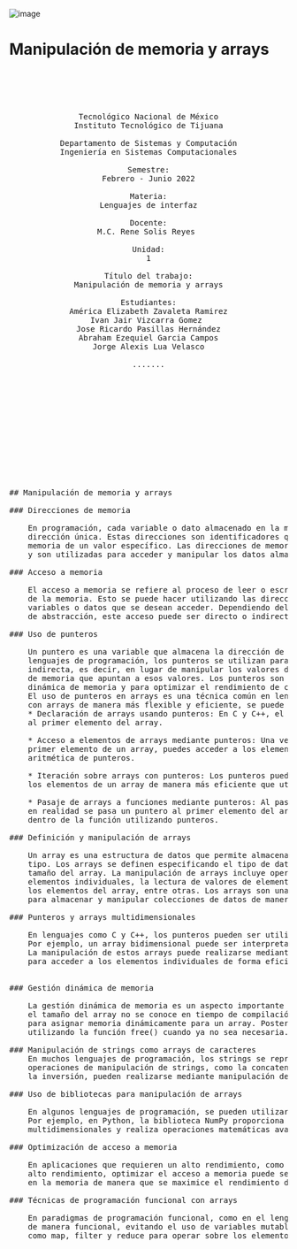 ![image](https://github.com/tectijuana/24b2expot2arm32-ricos/assets/158106662/9d38b152-a29e-4a16-adb1-f66c9cd11bd6)


# Manipulación de memoria y arrays


<pre>

	<p align=center>

Tecnológico Nacional de México
Instituto Tecnológico de Tijuana

Departamento de Sistemas y Computación
Ingeniería en Sistemas Computacionales

Semestre:
Febrero - Junio 2022

Materia:
Lenguajes de interfaz

Docente:
M.C. Rene Solis Reyes 

Unidad:
1

Título del trabajo:
Manipulación de memoria y arrays

Estudiantes:
América Elizabeth Zavaleta Ramirez
Ivan Jair Vizcarra Gomez 
Jose Ricardo Pasillas Hernández
Abraham Ezequiel Garcia Campos
Jorge Alexis Lua Velasco

.......


		
	</p>

</pre>

<pre>

	
<pre>
<p align=justify>
	
## Manipulación de memoria y arrays
	
### Direcciones de memoria
	
	En programación, cada variable o dato almacenado en la memoria de una computadora tiene una 
	dirección única. Estas direcciones son identificadores que indican la ubicación física en la 
	memoria de un valor específico. Las direcciones de memoria se suelen representar en hexadecimal 
	y son utilizadas para acceder y manipular los datos almacenados.

### Acceso a memoria
	
	El acceso a memoria se refiere al proceso de leer o escribir datos en una ubicación específica 
	de la memoria. Esto se puede hacer utilizando las direcciones de memoria correspondientes a las 
	variables o datos que se desean acceder. Dependiendo del lenguaje de programación y del nivel 
	de abstracción, este acceso puede ser directo o indirecto.

### Uso de punteros
	
	Un puntero es una variable que almacena la dirección de memoria de otra variable. En muchos 
	lenguajes de programación, los punteros se utilizan para acceder y manipular datos de manera 
	indirecta, es decir, en lugar de manipular los valores directamente, se manipulan las direcciones 
	de memoria que apuntan a esos valores. Los punteros son especialmente útiles para la gestión 
	dinámica de memoria y para optimizar el rendimiento de ciertas operaciones.
	El uso de punteros en arrays es una técnica común en lenguajes como C y C++ que permite trabajar 
	con arrays de manera más flexible y eficiente, se puede usar de las siguientes distintas maneras:
	* Declaración de arrays usando punteros: En C y C++, el nombre de un array actúa como un puntero 
	al primer elemento del array.
	
	* Acceso a elementos de arrays mediante punteros: Una vez que tienes un puntero que apunta al 
	primer elemento de un array, puedes acceder a los elementos restantes del array utilizando 
	aritmética de punteros.
	
	* Iteración sobre arrays con punteros: Los punteros pueden ser utilizados para iterar sobre 
	los elementos de un array de manera más eficiente que utilizando índices.
	
	* Pasaje de arrays a funciones mediante punteros: Al pasar un array a una función como argumento, 
	en realidad se pasa un puntero al primer elemento del array, lo que permite manipular el array 
	dentro de la función utilizando punteros.

### Definición y manipulación de arrays
	
	Un array es una estructura de datos que permite almacenar una colección de elementos del mismo 
	tipo. Los arrays se definen especificando el tipo de datos de los elementos que contendrá y el 
	tamaño del array. La manipulación de arrays incluye operaciones como la asignación de valores a 
	elementos individuales, la lectura de valores de elementos individuales, la iteración sobre todos 
	los elementos del array, entre otras. Los arrays son una herramienta fundamental en la programación 
	para almacenar y manipular colecciones de datos de manera eficiente.

### Punteros y arrays multidimensionales

	En lenguajes como C y C++, los punteros pueden ser utilizados para manejar arrays multidimensionales.
	Por ejemplo, un array bidimensional puede ser interpretado como un array de arrays. 
	La manipulación de estos arrays puede realizarse mediante punteros y aritmética de punteros
	para acceder a los elementos individuales de forma eficiente.


### Gestión dinámica de memoria

	La gestión dinámica de memoria es un aspecto importante en la manipulación de arrays, especialmente cuando 
	el tamaño del array no se conoce en tiempo de compilación. En lenguajes como C y C++, se utiliza la función malloc() 
	para asignar memoria dinámicamente para un array. Posteriormente, se puede liberar esta memoria 
	utilizando la función free() cuando ya no sea necesaria.

### Manipulación de strings como arrays de caracteres
	En muchos lenguajes de programación, los strings se representan como arrays de caracteres. Esto implica que las 
	operaciones de manipulación de strings, como la concatenación, la búsqueda de subcadenas y 
	la inversión, pueden realizarse mediante manipulación de arrays de caracteres y punteros.

### Uso de bibliotecas para manipulación de arrays

	En algunos lenguajes de programación, se pueden utilizar bibliotecas específicas para facilitar la manipulación de arrays. 
	Por ejemplo, en Python, la biblioteca NumPy proporciona estructuras de datos eficientes para trabajar con arrays 
	multidimensionales y realiza operaciones matemáticas avanzadas en ellos.

### Optimización de acceso a memoria
	
	En aplicaciones que requieren un alto rendimiento, como la programación de sistemas embebidos o la computación de 
	alto rendimiento, optimizar el acceso a memoria puede ser crucial. Esto implica organizar los datos 
	en la memoria de manera que se maximice el rendimiento de la caché y se minimice la latencia de acceso a memoria.

### Técnicas de programación funcional con arrays

	En paradigmas de programación funcional, como en el lenguaje Haskell, se utilizan técnicas para manipular arrays 
	de manera funcional, evitando el uso de variables mutables. Esto incluye el uso de funciones de orden superior 
	como map, filter y reduce para operar sobre los elementos de un array de manera declarativa y sin efectos secundarios.

	
</p>
		
</pre>
